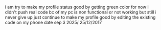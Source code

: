 i am try to make my profile status good by getting green color for now i didn't push real code bc of my pc is non functional or not working but still i never give up just continue to make my profile good by editing the existing code on my phone date sep 3 2025/ 25/12/2017
